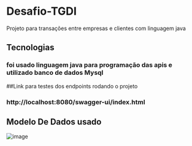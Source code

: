 # Desafio-TGDI
Projeto para transações entre empresas e clientes com linguagem java

## Tecnologias
### foi usado linguagem java para programação das apis e utilizado banco de dados Mysql

##Link para testes dos endpoints rodando o projeto
### http://localhost:8080/swagger-ui/index.html


## Modelo De Dados usado 

![image](https://github.com/viniorsi/Desafio-TGDI/assets/92038746/67a96b51-6fc0-4783-b097-e53eae0625b2)
